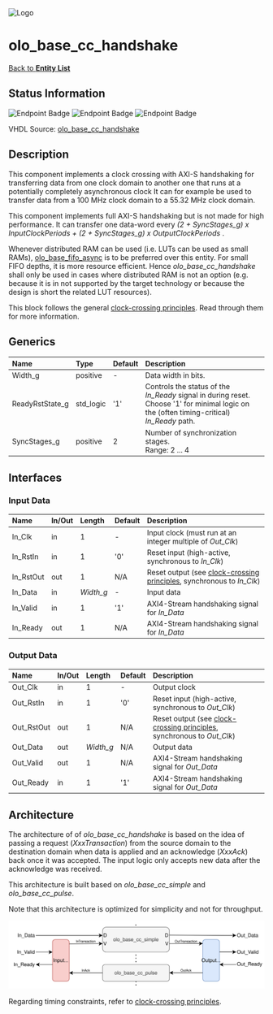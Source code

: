 <img src="../Logo.png" alt="Logo" width="400">

# olo_base_cc_handshake

[Back to **Entity List**](../EntityList.md)

## Status Information

![Endpoint Badge](https://img.shields.io/endpoint?url=https://storage.googleapis.com/open-logic-badges/coverage/olo_base_cc_handshake.json?cacheSeconds=0)
![Endpoint Badge](https://img.shields.io/endpoint?url=https://storage.googleapis.com/open-logic-badges/branches/olo_base_cc_handshake.json?cacheSeconds=0)
![Endpoint Badge](https://img.shields.io/endpoint?url=https://storage.googleapis.com/open-logic-badges/issues/olo_base_cc_handshake.json?cacheSeconds=0)

VHDL Source: [olo_base_cc_handshake](../../src/base/vhdl/olo_base_cc_handshake.vhd)

## Description

This component implements a clock crossing with AXI-S handshaking for transferring data from one clock domain to another
one that runs at a potentially completely asynchronous clock It can for example be used to transfer data from a 100 MHz
clock domain to a 55.32 MHz clock domain.

This component implements full AXI-S handshaking but is not made for high performance. It can transfer one data-word
every _(2 + SyncStages_g) x InputClockPeriods + (2 + SyncStages_g) x OutputClockPeriods_ .

Whenever distributed RAM can be used (i.e. LUTs can be used as small RAMs),
[olo_base_fifo_async](./olo_base_fifo_async.md) is to be preferred over this entity. For small FIFO depths, it is more
resource efficient. Hence _olo_base_cc_handshake_ shall only be used in cases where distributed RAM is not an option
(e.g. because it is in not supported by the target technology or because the design is short the related LUT resources).

This block follows the general [clock-crossing principles](clock_crossing_principles.md). Read through them for more
information.

## Generics

| Name            | Type      | Default | Description                                                  |
| :-------------- | :-------- | ------- | :----------------------------------------------------------- |
| Width_g         | positive  | -       | Data width in bits.                                          |
| ReadyRstState_g | std_logic | '1'     | Controls the status of the _In_Ready_ signal in during reset.<br>Choose '1' for minimal logic on the (often timing-critical) _In_Ready_ path. |
| SyncStages_g    | positive  | 2       | Number of synchronization stages. <br />Range: 2 ... 4       |

## Interfaces

### Input Data

| Name      | In/Out | Length    | Default | Description                                                  |
| :-------- | :----- | :-------- | ------- | :----------------------------------------------------------- |
| In_Clk    | in     | 1         | -       | Input clock (must run at an integer multiple of _Out_Clk_)   |
| In_RstIn  | in     | 1         | '0'     | Reset input (high-active, synchronous to _In_Clk_)           |
| In_RstOut | out    | 1         | N/A     | Reset output (see [clock-crossing principles](clock_crossing_principles.md), synchronous to _In_Clk_) |
| In_Data   | in     | _Width_g_ | -       | Input data                                                   |
| In_Valid  | in     | 1         | '1'     | AXI4-Stream handshaking signal for _In_Data_                 |
| In_Ready  | out    | 1         | N/A     | AXI4-Stream handshaking signal for _In_Data_                 |

### Output Data

| Name       | In/Out | Length    | Default | Description                                                  |
| :--------- | :----- | :-------- | ------- | :----------------------------------------------------------- |
| Out_Clk    | in     | 1         | -       | Output clock                                                 |
| Out_RstIn  | in     | 1         | '0'     | Reset input (high-active, synchronous to _Out_Clk_)          |
| Out_RstOut | out    | 1         | N/A     | Reset output (see [clock-crossing principles](clock_crossing_principles.md), synchronous to _Out_Clk_) |
| Out_Data   | out    | _Width_g_ | N/A     | Output data                                                  |
| Out_Valid  | out    | 1         | N/A     | AXI4-Stream handshaking signal for _Out_Data_                |
| Out_Ready  | in     | 1         | '1'     | AXI4-Stream handshaking signal for _Out_Data_                |

## Architecture

The architecture of of _olo_base_cc_handshake_ is based on the idea of passing a request (_XxxTransaction_) from the
source domain to the destination domain when data is applied and an acknowledge (_XxxAck_) back once it was accepted.
The input logic only accepts new data after the acknowledge was received.

This architecture is built based on _olo_base_cc_simple_ and _olo_base_cc_pulse_.

Note that this architecture is optimized for simplicity and not for throughput.

![architecture](./clock_crossings/olo_base_cc_handshake.svg)

Regarding timing constraints, refer to [clock-crossing principles](clock_crossing_principles.md).
